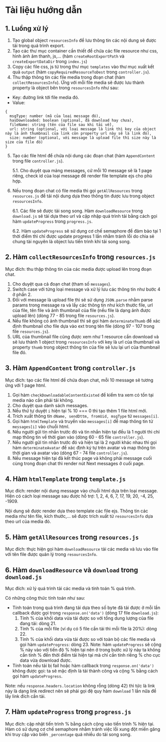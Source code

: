 # Tài liệu hướng dẫn

## 1. Luồng xử lý

1. Tạo global object `resourcesInfo` để lưu thông tin các nội dung sẽ được tải trong quá trình export.
2. Tạo các thư mục container cần thiết để chứa các file resource như css, hình ảnh âm thanh, js,... (hàm `createRootExportPath` và `createExportDataDir` trong `index.js`)
3. Copy các file css, js từ trong thư mục `templates` vào thư mục xuất kết quả `output` (hàm `copyRequiredResourceToDest` trong `controller.js`).
4. Thu thập thông tin các file media trong đoạn chat (hàm `collectResourcesInfo`). Ứng với mỗi file media sẽ được lưu thành property là object bên trong `resourcesInfo` như sau:
  - Key: đường link tới file media đó.
  - Value:
  ```
  {
    msgType: number (mã của loại message đó),
    hasDownloaded: boolean (optional, đã download hay chưa),
    fileName: string (tên của file sau khi tải về),
    url: string (optional, với loại message là link thì key của object này là ảnh thumbnail của link còn property url này sẽ là link đó),
    size: number (optional, với message là upload file thì size này là size của file đó)
  }
  ```
5. Tạo các file html để chứa nội dung các đoạn chat (hàm `AppendContent` trong file `controller.js`).

    5.1. Cho duyệt qua mảng messages, cứ mỗi 10 message sẽ là 1 page riêng, check id của loại message để render file template ejs cho phù hợp.
6. Nếu trong đoạn chat có file media thì gọi `getAllResources` trong `resources.js` để tải nội dung dựa theo thông tin được lưu trong object `resourcesInfo`.

    6.1. Các file sẽ được tải song song. Hàm `downloadResource` trong `download.js` sẽ tải dựa theo url và cập nhập quá trình tải bằng cách gọi hàm `updateProgress` trong `progress.js`.

    6.2. Hàm `updateProgress` sẽ sử dụng cơ chế semaphore để đảm bảo tại 1 thời điểm thì chỉ được update progress 1 lần nhằm tránh lỗi do chia sẻ chung tài nguyên là object lưu tiến trình khi tải song song.

## 2. Hàm `collectResourcesInfo` trong `resources.js`

Mục đích: thu thập thông tin của các media được upload lên trong đoạn chat.

1. Cho duyệt qua cả đoạn chat (tham số `messages`).
2. Switch case với từng loại message và xử lý lưu các thông tin như bước 4 ở phần 2.
3. Đối với message là upload file thì sẽ sử dụng `JSON.parse` nhằm parse params trong message ra và lấy các thông tin như kích thước file, url của file, tên file và ảnh thumbnail của file (nếu file là dạng ảnh được upload lên) (dòng 77 - 85 trong file `resources.js`).
4. Nếu file không có ảnh thumbnail thì sẽ gọi hàm `determinateThumb` để xác định thumbnail cho file dựa vào ext trong tên file (dòng 97 - 107 trong file `resources.js`).
5. URL của thumbnail file cũng được xem như 1 resource cần download và sẽ lưu thành 1 object trong `resourcesInfo` với key là url của thumbnail và property `thumb` trong object thông tin của file sẽ lưu lại url của thumbnail file đó.

## 3. Hàm `AppendContent` trong `controller.js`

Mục đích: tạo các file html để chứa đoạn chat, mỗi 10 message sẽ tương ứng với 1 page html.

1. Gọi hàm `checkDownloadableContentExisted` để kiểm tra xem có tồn tại media nào cần phải tải không.
2. Cho duyệt qua danh sách messages.
3. Nếu thứ tự duyệt `i` hiện tại % 10 === 0 thì tạo thêm 1 file html mới.
4. Trích xuất thông tin `dName, sendDttm, fromUid, msgType` từ `messages[i]`.
5. Gọi hàm `htmlTemplate` và truyền vào `messages[i]` để map thông tin từ `messages[i]` vào chuỗi html.
6. Nếu người gửi tin nhắn trước đó và tin nhắn hiện tại đều là 1 người thì chỉ map thông tin về thời gian vào (dòng 60 - 65 file `controller.js`).
7. Nếu người gửi tin nhắn trước đó và hiện tại là 2 người khác nhau thì gọi hàm `determinateAvatar` để xác định ký tự trên avatar và map thông tin thời gian và avatar vào (dòng 67 - 74 file `controller.js`).
8. Nếu message hiện tại đã kết thúc page và không phải message cuối cùng trong đoạn chat thì render nút Next messages ở cuối page.

## 4. Hàm `htmlTemplate` trong `template.js`

Mục đích: render nội dung message vào chuỗi html dựa trên loại message. Hiện có cách loại message sau được hỗ trợ: 1, 2, 4, 6, 7, 17, 19, 20, -4, 25, -1909.

Nội dung sẽ được render dựa theo template các file ejs. Thông tin các media như tên file, kích thước,... sẽ được trích xuất từ `resourcesInfo` dựa theo url của media đó.

## 5. Hàm `getAllResources` trong `resources.js`

Mục đích: thực hiện gọi hàm `downloadResource` tải các media và lưu vào file với tên file được quản lý trong `resourcesInfo`.

## 6. Hàm `downloadResource` và `download` trong `download.js`

Mục đích: xử lý quá trình tải các media và tính toán % quá trình.

Có những công thức tính toán như sau:

* Tính toán trong quá trình đang tải dựa theo số byte đã tải được ở mỗi lần callback được gọi trong `response.on('data')` (dòng 17 file `download.js`):
  1. Tính % của khối data vừa tải được so với tổng dung lượng của file đang tải: dòng 21.
  2. Tính % của mỗi file (ví dụ có 5 file cần tải thì mỗi file là 20%): dòng 22.
  3. Tính % của khối data vừa tải được so với toàn bộ các file media và gọi hàm `updateProgress`: dòng 23. Note: hàm `updateProgress` sẽ cộng % này vào với tiến độ % hiện tại nên ở trong bước xử lý này ta không cần tính % đến thời điểm tải hiện tại mà chỉ cần tính riêng % cho cục data vừa download được.
* Tính toán nếu tải bị fail hoặc hàm callback trong `response.on('data')` không được gọi: ta sẽ mặc định là tải thành công và cộng % bằng cách gọi hàm `updateProgress`.

Note: nếu `response.headers.location` không rỗng (dòng 42) thì tức là link này là dạng link redirect nên sẽ phải gọi đệ quy hàm `download` 1 lần nữa để lấy link đích cần tải.

## 7. Hàm `updateProgress` trong `progress.js`

Mục đích: cập nhật tiến trình % bằng cách cộng vào tiến trình % hiện tại. Hàm có sử dụng cơ chế semaphore nhằm tránh việc lỗi xung đột miền găng khi truy cập vào biến `_percentage` quá nhiều do tải song song.